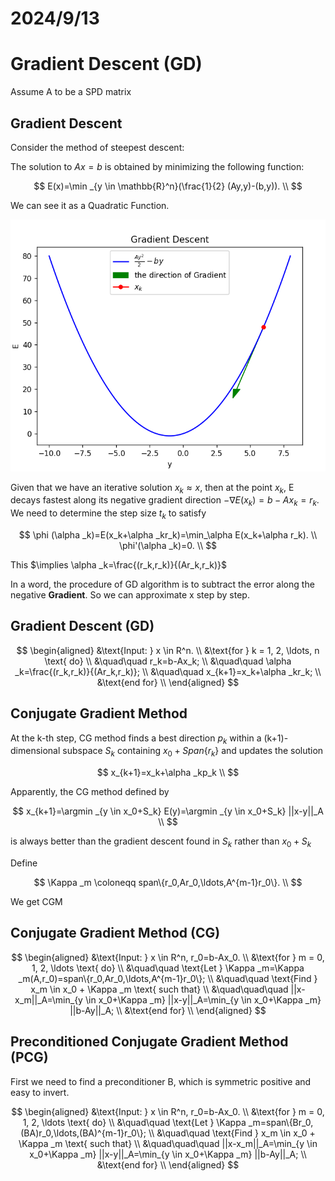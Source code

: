 # 2024/9/13
# Gradient Descent (GD)

Assume A to be a SPD matrix

## Gradient Descent
Consider the method of steepest descent:

The solution to $Ax=b$ is obtained by minimizing the following function:

$$
E(x)=\min _{y \in \mathbb{R}^n}(\frac{1}{2} (Ay,y)-(b,y)). \\
$$

We can see it as a Quadratic Function.

![1726208340659](image/GD/1726208340659.png)

Given that we have an iterative solution $x_k \approx x$, then at the point $x_k$, E decays fastest along its negative gradient direction $-\nabla E(x_k)=b-Ax_k=r_k$. We need to determine the step size $t_k$ to satisfy

$$
\phi (\alpha _k)=E(x_k+\alpha _kr_k)=\min_\alpha E(x_k+\alpha r_k). \\
\phi'(\alpha _k)=0. \\
$$

This $\implies \alpha _k=\frac{(r_k,r_k)}{(Ar_k,r_k)}$

In a word, the procedure of GD algorithm is to subtract the error along the negative **Gradient**. So we can approximate x step by step.

**Gradient Descent (GD)**
---
$$
\begin{aligned}
&\text{Input: } x \in R^n. \\
&\text{for } k = 1, 2, \ldots, n \text{ do} \\
&\quad\quad  r_k=b-Ax_k; \\
&\quad\quad \alpha _k=\frac{(r_k,r_k)}{(Ar_k,r_k)}; \\
&\quad\quad x_{k+1}=x_k+\alpha _kr_k; \\
&\text{end for} \\
\end{aligned}
$$

## Conjugate Gradient Method
At the k-th step, CG method finds a best direction $p_k$ within a (k+1)-dimensional subspace $S_k$ containing $x_0+Span\{r_k\}$ and updates the solution

$$
x_{k+1}=x_k+\alpha _kp_k \\
$$

Apparently, the CG method defined by

$$
x_{k+1}=\argmin _{y \in x_0+S_k} E(y)=\argmin _{y \in x_0+S_k} ||x-y||_A \\
$$

is always better than the gradient descent found in $S_k$ rather than $x_0+S_k$

Define

$$
\Kappa _m \coloneqq span\{r_0,Ar_0,\ldots,A^{m-1}r_0\}. \\
$$

We get CGM

**Conjugate Gradient Method (CG)**
---
$$
\begin{aligned}
&\text{Input: } x \in R^n, r_0=b-Ax_0. \\
&\text{for } m = 0, 1, 2, \ldots \text{ do} \\
&\quad\quad  \text{Let } \Kappa _m=\Kappa _m(A,r_0)=span\{r_0,Ar_0,\ldots,A^{m-1}r_0\}; \\
&\quad\quad \text{Find } x_m \in x_0 + \Kappa _m \text{ such that} \\
&\quad\quad\quad ||x-x_m||_A=\min_{y \in x_0+\Kappa _m} ||x-y||_A=\min_{y \in x_0+\Kappa _m} ||b-Ay||_A; \\
&\text{end for} \\
\end{aligned}
$$

**Preconditioned Conjugate Gradient Method (PCG)**
---
First we need to find a preconditioner B, which is symmetric positive and easy to invert.

$$
\begin{aligned}
&\text{Input: } x \in R^n, r_0=b-Ax_0. \\
&\text{for } m = 0, 1, 2, \ldots \text{ do} \\
&\quad\quad  \text{Let } \Kappa _m=span\{Br_0,(BA)r_0,\ldots,(BA)^{m-1}r_0\}; \\
&\quad\quad \text{Find } x_m \in x_0 + \Kappa _m \text{ such that} \\
&\quad\quad\quad ||x-x_m||_A=\min_{y \in x_0+\Kappa _m} ||x-y||_A=\min_{y \in x_0+\Kappa _m} ||b-Ay||_A; \\
&\text{end for} \\
\end{aligned}
$$
